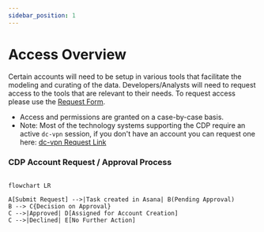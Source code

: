 ```yaml
---
sidebar_position: 1
---
```


# Access Overview

Certain accounts will need to be setup in various tools that facilitate the modeling and curating of the data. Developers/Analysts will need to request access to the tools that are relevant to their needs. To request access please use the [Request Form](account_request_form).
- Access and permissions are granted on a case-by-case basis.
- Note: Most of the technology systems supporting the CDP require an active `dc-vpn` session, if you don't have an account you can request one here: [dc-vpn Request Link](https://slughub.ucsc.edu/com.glideapp.servicecatalog_cat_item_view.do?v=1&sysparm_id=5f76964b134b430014b5b9722244b08f&sysparm_link_parent=055ec563243c1240df6473c878a93689&sysparm_catalog=e0d08b13c3330100c8b837659bba8fb4&sysparm_catalog_view=catalog_default&sysparm_view=catalog_default)

### CDP Account Request / Approval Process

```mermaid

flowchart LR

A[Submit Request] -->|Task created in Asana| B(Pending Approval)
B --> C{Decision on Approval}
C -->|Approved| D[Assigned for Account Creation]
C -->|Declined| E[No Further Action]
```









